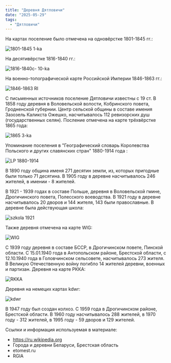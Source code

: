 ```yaml
---
title: "Деревня Дятловичи"
date: "2025-05-29"
tags: 
  - "Дятловичи"
---
```


На картах поселение было отмечена на одновёрстке 1801-1845 гг.:

![1801-1845 1-ka](https://github.com/user-attachments/assets/3a911e85-58dd-4a08-a19e-df3eeeb7763c)

На десятивёрстке 1816-1840 гг.:

![1816-1840c- 10-ka](https://github.com/user-attachments/assets/827558dd-8cc5-4f70-91fa-1ba4de5ea8ce)

На военно-топографической карте Российской Империи 1846-1863 гг.:

![1846-1863 RI](https://github.com/user-attachments/assets/3583a68e-ab2c-4d65-91b0-b6dfbfd498e7)

С письменных источников поселение Дятловичи известны с 19 ст. В 1858 году деревня в Воловельской волости, Кобринского повета, Гродненской губернии. Центр сельской общины в составе имения Зазозель Каликста Ожешко, насчитывалось 112 ревизорских душ (государственных селян). Посление отмечена на карте трёхвёрстке 1865 года:

![1865 3-ka](https://github.com/user-attachments/assets/e400d730-38ba-4f3b-bf70-4f9580b8f994)

Упоминание поселения в "Географический словарь Королевства Польского и других славянских стран" 1880-1914 года   :

![LP 1880-1914](https://github.com/user-attachments/assets/c5f604be-57fe-4868-a203-b41d6ef9d590)

В 1890 году община именя 271 десятин земли, из, которых пригодные были только 71 десятина. В 1905 году в деревне насчитывалось 246 жителей, в имении - 8 жителей.

В 1921 - 1939 годах в составе Польше, деревня в Воловельской гмине, Дрогичинского повета, Полесского воеводства. В 1921 году в деревне насчитывалось 20 дворов и 144 жителя, 143 были православные. В деревне была действующая школа:

![szkola 1921](https://github.com/user-attachments/assets/a73e2090-d907-4a5c-9c09-58e4bedac273)

Также деревня отмечена на карте WIG:

![WIG](https://github.com/user-attachments/assets/faa5362b-8d5c-47c9-a65a-599942d903af)

С 1939 году деревня в составе БССР, в Дрогичинском повете, Пинской области. С 15.01.1940 года в Антопольском районе, Брестской области, с 12.10.1940 года в Головчинском сельсовете, насчитывалось 273 жителя. В Великую Отечественную войну погибло 14 жителей деревни, военных и партизан. Деревня на карте РККА:

![RKKA](https://github.com/user-attachments/assets/085fa14a-17f8-4aa1-87cf-18fb0b9191bb)

Деревня на немецих картах kdwr:

![kdwr](https://github.com/user-attachments/assets/32c9e84c-0d2b-4bac-87a1-bdf2c6b0484f)

В 1947 году был создан колхоз. С 1959 года в Дрогичинском районе, Брестской области. В 1960 году насчитывалось 288 жителей, в 1970 году - 312 жителей, в 1995 году - 59 дворов и 129 жителей.

Ссылки и информация используемая в материале:
- https://ru.wikipedia.org
- Города и деревни Беларуси, Брестская область
- etomest.ru
- RGIA
